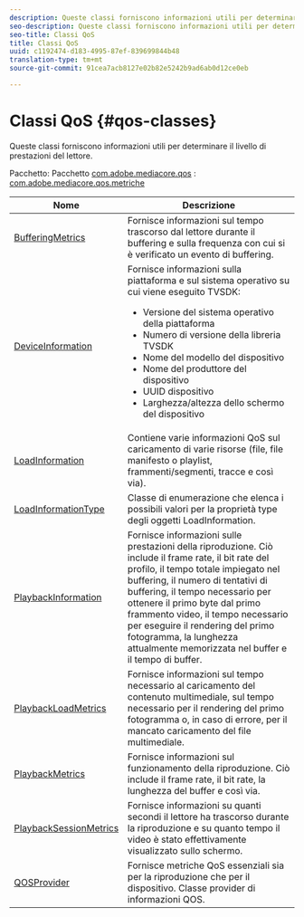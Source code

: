 ```yaml
---
description: Queste classi forniscono informazioni utili per determinare il livello di prestazioni del lettore.
seo-description: Queste classi forniscono informazioni utili per determinare il livello di prestazioni del lettore.
seo-title: Classi QoS
title: Classi QoS
uuid: c1192474-d183-4995-87ef-839699844b48
translation-type: tm+mt
source-git-commit: 91cea7acb8127e02b82e5242b9ad6ab0d12ce0eb

---
```



# Classi QoS {#qos-classes}

Queste classi forniscono informazioni utili per determinare il livello di prestazioni del lettore.

Pacchetto: Pacchetto [com.adobe.mediacore.qos](https://help.adobe.com/en_US/primetime/api/psdk/asdoc-dhls_1.4/com/adobe/mediacore/qos/package-detail.html) : [com.adobe.mediacore.qos.metriche](https://help.adobe.com/en_US/primetime/api/psdk/asdoc-dhls_1.4/com/adobe/mediacore/qos/metrics/package-detail.html)

<table frame="all" colsep="1" rowsep="1" id="table_2893EFF9755149159A4F94E781C76B6E"> 
 <thead> 
  <tr rowsep="1"> 
   <th colname="1" class="entry"> Nome </th> 
   <th colname="2" class="entry"> Descrizione </th> 
  </tr> 
 </thead>
 <tbody> 
  <tr rowsep="1"> 
   <td colname="1"><span class="codeph"><a href="https://help.adobe.com/en_US/primetime/api/psdk/asdoc-dhls_1.4/com/adobe/mediacore/qos/metrics/BufferingMetrics.html" format="html" scope="external"> BufferingMetrics</a></span> </td> 
   <td colname="2"> Fornisce informazioni sul tempo trascorso dal lettore durante il buffering e sulla frequenza con cui si è verificato un evento di buffering. </td> 
  </tr> 
  <tr rowsep="1"> 
   <td colname="1"><span class="codeph"><a href="https://help.adobe.com/en_US/primetime/api/psdk/asdoc-dhls_1.4/com/adobe/mediacore/qos/DeviceInformation.html" format="html" scope="external"> DeviceInformation</a></span> </td> 
   <td colname="2">Fornisce informazioni sulla piattaforma e sul sistema operativo su cui viene eseguito TVSDK: 
    <ul id="ul_0DE69F3B38E84964AB98DCCD11E5E123"> 
     <li id="li_19B2D1889FCA4B0F8FCB0EE8F87353B2">Versione del sistema operativo della piattaforma </li> 
     <li id="li_CA35F4A48FD34555AC7D7832D5997AD4">Numero di versione della libreria TVSDK </li> 
     <li id="li_30D38320C2A3440E92C0A477FFFBF9A0">Nome del modello del dispositivo </li> 
     <li id="li_2D15164B987E405685B96A900EBF041D">Nome del produttore del dispositivo </li> 
     <li id="li_B78485CB9580444DB9694404706BA191">UUID dispositivo </li> 
     <li id="li_841EA77499B44F0692192F9DE1A798E4">Larghezza/altezza dello schermo del dispositivo </li> 
    </ul> </td> 
  </tr> 
  <tr rowsep="1"> 
   <td colname="1"><span class="codeph"><a href="https://help.adobe.com/en_US/primetime/api/psdk/asdoc-dhls_1.4/com/adobe/mediacore/qos/LoadInformation.html" format="html" scope="external"> LoadInformation</a></span> </td> 
   <td colname="2"> Contiene varie informazioni QoS sul caricamento di varie risorse (file, file manifesto o playlist, frammenti/segmenti, tracce e così via). </td> 
  </tr> 
  <tr rowsep="1"> 
   <td colname="1"><span class="codeph"><a href="https://help.adobe.com/en_US/primetime/api/psdk/asdoc-dhls_1.4/com/adobe/mediacore/qos/LoadInformationType.html" format="html" scope="external"> LoadInformationType</a></span> </td> 
   <td colname="2"> Classe di enumerazione che elenca i possibili valori per la proprietà type degli oggetti LoadInformation. </td> 
  </tr> 
  <tr rowsep="1"> 
   <td colname="1"><span class="codeph"><a href="https://help.adobe.com/en_US/primetime/api/psdk/asdoc-dhls_1.4/com/adobe/mediacore/qos/PlaybackInformation.html" format="html" scope="external"> PlaybackInformation</a></span> </td> 
   <td colname="2"> Fornisce informazioni sulle prestazioni della riproduzione. Ciò include il frame rate, il bit rate del profilo, il tempo totale impiegato nel buffering, il numero di tentativi di buffering, il tempo necessario per ottenere il primo byte dal primo frammento video, il tempo necessario per eseguire il rendering del primo fotogramma, la lunghezza attualmente memorizzata nel buffer e il tempo di buffer. </td> 
  </tr> 
  <tr rowsep="1"> 
   <td colname="1"><span class="codeph"><a href="https://help.adobe.com/en_US/primetime/api/psdk/asdoc-dhls_1.4/com/adobe/mediacore/qos/metrics/PlaybackLoadMetrics.html" format="html" scope="external"> PlaybackLoadMetrics</a></span> </td> 
   <td colname="2"> Fornisce informazioni sul tempo necessario al caricamento del contenuto multimediale, sul tempo necessario per il rendering del primo fotogramma o, in caso di errore, per il mancato caricamento del file multimediale. </td> 
  </tr> 
  <tr rowsep="1"> 
   <td colname="1"><span class="codeph"><a href="https://help.adobe.com/en_US/primetime/api/psdk/asdoc-dhls_1.4/com/adobe/mediacore/qos/metrics/PlaybackMetrics.html" format="html" scope="external"> PlaybackMetrics</a></span> </td> 
   <td colname="2"> Fornisce informazioni sul funzionamento della riproduzione. Ciò include il frame rate, il bit rate, la lunghezza del buffer e così via. </td> 
  </tr> 
  <tr rowsep="1"> 
   <td colname="1"><span class="codeph"><a href="https://help.adobe.com/en_US/primetime/api/psdk/asdoc-dhls_1.4/com/adobe/mediacore/qos/metrics/PlaybackSessionMetrics.html" format="html" scope="external"> PlaybackSessionMetrics</a></span> </td> 
   <td colname="2"> Fornisce informazioni su quanti secondi il lettore ha trascorso durante la riproduzione e su quanto tempo il video è stato effettivamente visualizzato sullo schermo. </td> 
  </tr> 
  <tr rowsep="1"> 
   <td colname="1"><span class="codeph"><a href="https://help.adobe.com/en_US/primetime/api/psdk/asdoc-dhls_1.4/com/adobe/mediacore/qos/QOSProvider.html" format="html" scope="external"> QOSProvider</a></span> </td> 
   <td colname="2">
    <ph>
      Fornisce metriche QoS essenziali sia per la riproduzione che per il dispositivo.
    </ph>
    <ph>
      Classe provider di informazioni QOS.
    </ph> </td> 
  </tr> 
 </tbody> 
</table>

